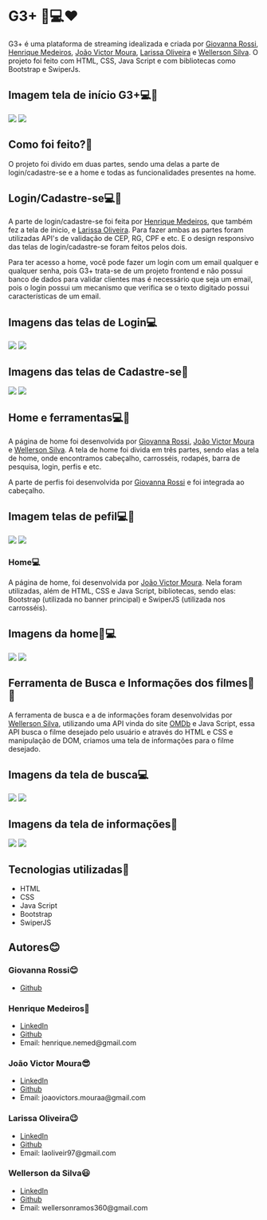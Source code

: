 # G3+ 🎥💻❤
G3+ é uma plataforma de streaming idealizada e criada por <a href="https://github.com/GiovannaRossi">Giovanna Rossi</a>, <a href="https://github.com/Henrique-Git">Henrique Medeiros</a>, <a href="https://github.com/jovimoura">João Victor Moura</a>, <a href="https://github.com/laoliveir">Larissa Oliveira</a> e <a href="https://github.com/WellHarper">Wellerson Silva</a>. O projeto foi feito com HTML, CSS, Java Script e com bibliotecas como Bootstrap e SwiperJs.

## Imagem tela de início G3+💻🚀
<img src="./assets/img/readme/telaInicial.png">
<img src="./assets/img/readme/inicio responsivo.png">

## Como foi feito?🤔

O projeto foi divido em duas partes, sendo uma delas a parte de login/cadastre-se e a home e todas as funcionalidades presentes na home.
## Login/Cadastre-se💻📱
<p>A parte de login/cadastre-se foi feita por <a href="https://github.com/Henrique-Git">Henrique Medeiros</a>, que também fez a tela de ínicio, e <a href="https://github.com/laoliveir">Larissa Oliveira</a>. Para fazer ambas as partes foram utilizadas API's de validação de CEP, RG, CPF e etc. E o design responsivo das telas de login/cadastre-se foram feitos pelos dois.</p>
<p>Para ter acesso a home, você pode fazer um login com um email qualquer e qualquer senha, pois G3+ trata-se de um projeto frontend e não possui banco de dados para validar clientes mas é necessário que seja um email, pois o login possui um mecanismo que verifica se o texto digitado possui características de um email.</p>

## Imagens das telas de Login💻
<img src="./assets/img/readme/login.png">
<img src="./assets/img/readme/loginresponsivo.png">

## Imagens das telas de Cadastre-se🚀
<img src="./assets/img/readme/cadastro.png">
<img src="./assets/img/readme/cadastreseresponsivo.png">

## Home e ferramentas💻🎥

A página de home foi desenvolvida por <a href="https://github.com/GiovannaRossi">Giovanna Rossi</a>, <a href="https://github.com/jovimoura">João Victor Moura</a> e <a href="https://github.com/WellHarper">Wellerson Silva</a>. A tela de home foi divida em três partes, sendo elas a tela de home, onde encontramos cabeçalho, carrosséis, rodapés, barra de pesquisa, login, perfis e etc.
<p> A parte de perfis foi desenvolvida por <a href="https://github.com/GiovannaRossi">Giovanna Rossi</a> e foi integrada ao cabeçalho.</p>

## Imagem telas de pefil💻📱
<img src="./assets/img/readme/perfil.png">
<img src="./assets/img/readme/perfilresponsivo.png">

### Home💻

A página de home, foi desenvolvida por <a href="https://github.com/jovimoura">João Victor Moura</a>. Nela foram utilizadas, além de HTML, CSS e Java Script, bibliotecas, sendo elas: Bootstrap (utilizada no banner principal) e SwiperJS (utilizada nos carrosséis).

## Imagens da home📱💻
<img src="./assets/img/readme/home.png">
<img src="./assets/img/readme/homeresponsiva.png">

## Ferramenta de Busca e Informações dos filmes🎥🚀

A ferramenta de busca e a de informações foram desenvolvidas por <a href="https://github.com/WellHarper">Wellerson Silva</a>, utilizando uma API vinda do site <a href="https://www.omdbapi.com/">OMDb</a> e Java Script, essa API busca o filme desejado pelo usuário e através do HTML e CSS e manipulação de DOM, criamos uma tela de informações para o filme desejado.

## Imagens da tela de busca💻

<img src="./assets/img/readme/busca.png">
<img src="./assets/img/readme/buscaresponsiva.png">

## Imagens da tela de informações📱

<img src="./assets/img/readme/filme.png">
<img src="./assets/img/readme/filmeresponsivo.png">

## Tecnologias utilizadas🦉

<ul>
    <li>HTML</li>
    <li>CSS</li>
    <li>Java Script</li>
    <li>Bootstrap</li>
    <li>SwiperJS</li>
</ul>

## Autores😊

### Giovanna Rossi😊
<ul>
    <li><a href="https://github.com/GiovannaRossi">Github</a></li>
</ul>

### Henrique Medeiros🤗
<ul>
    <li><a href="https://www.linkedin.com/in/henrique-neves-medeiros-19320a184/">LinkedIn</a></li>
    <li><a href="https://github.com/Henrique-Git">Github</a></li>
    <li>Email: henrique.nemed@gmail.com</li>
</ul>

### João Victor Moura😎
<ul>
    <li><a href="https://www.linkedin.com/in/jovimoura10/">LinkedIn</a></li>
    <li><a href="https://github.com/jovimoura/">Github</a></li>
    <li>Email: joaovictors.mouraa@gmail.com</li>
</ul>

### Larissa Oliveira😉
<ul>
    <li><a href="https://www.linkedin.com/in/laoliveir/">LinkedIn</a></li>
    <li><a href="https://github.com/laoliveir">Github</a></li>
    <li>Email: laoliveir97@gmail.com</li>
</ul>

### Wellerson da Silva😃
<ul>
    <li><a href="https://www.linkedin.com/in/wellharper/">LinkedIn</a></li>
    <li><a href="https://github.com/WellHarper">Github</a></li>
    <li>Email: wellersonramos360@gmail.com</li>
</ul>
